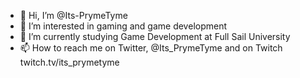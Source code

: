 - 👋 Hi, I’m @Its-PrymeTyme
- 👀 I’m interested in gaming and game development 
- 🌱 I’m currently studying Game Development at Full Sail University
- 📫 How to reach me on Twitter, @Its_PrymeTyme and on Twitch twitch.tv/its_prymetyme

<!---
Its-PrymeTyme/Its-PrymeTyme is a ✨ special ✨ repository because its `README.md` (this file) appears on your GitHub profile.
You can click the Preview link to take a look at your changes.
--->
